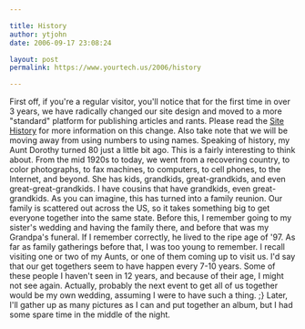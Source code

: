 ```yaml
---

title: History
author: ytjohn
date: 2006-09-17 23:08:24

layout: post
permalink: https://www.yourtech.us/2006/history

---
```

First off, if you're a regular visitor, you'll notice that for the first time in over 3 years, we have radically changed our site design and moved to a more "standard" platform for publishing articles and rants.  Please read the <a title="Site History" href="http://www.johnhogenmiller.com/wp/about/site-history/">Site History</a> for more information on this change.  Also take note that we will be moving away from using numbers to using names.
Speaking of history, my Aunt Dorothy turned 80 just a little bit ago.  This is a fairly interesting to think about.  From the mid 1920s to today, we went from a recovering country, to color photographs, to fax machines, to computers, to cell phones, to the Internet, and beyond.  She has kids, grandkids, great-grandkids, and even great-great-grandkids.  I have cousins that have grandkids, even great-grandkids.
As you can imagine, this has turned into a family reunion.  Our family is scattered out across the US, so it takes something big to get everyone together into the same state.  Before this, I remember going to my sister's wedding and having the family there, and before that was my Grandpa's funeral.  If I remember correctly, he lived to the ripe age of '97.  As far as family gatherings before that, I was too young to remember.  I recall visiting one or two of my Aunts, or one of them coming up to visit us.  I'd say that our get togethers seem to have happen every 7-10 years. Some of these people I haven't seen in 12 years, and because of their age, I might not see again.  Actually, probably the next event to get all of us together would be my own wedding, assuming I were to have such a thing. ;}
Later, I'll gather up as many pictures as I can and put together an album, but I had some spare time in the middle of the night.
